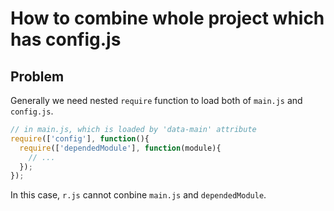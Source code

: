 # How to combine whole project which has config.js

## Problem

Generally we need nested `require` function to load both of `main.js` and `config.js`.

```javascript
// in main.js, which is loaded by 'data-main' attribute
require(['config'], function(){
  require(['dependedModule'], function(module){
    // ...
  });
});
```

In this case, `r.js` cannot conbine `main.js` and `dependedModule`.
